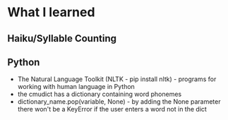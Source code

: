 # What I learned

## Haiku/Syllable Counting

## Python

- The Natural Language Toolkit (NLTK  - pip install nltk) - programs for working with human language in Python
- the cmudict has a dictionary containing word phonemes
- dictionary_name.pop(variable, None) - by adding the None parameter there won't be a KeyError if the user enters a word not in the dict
